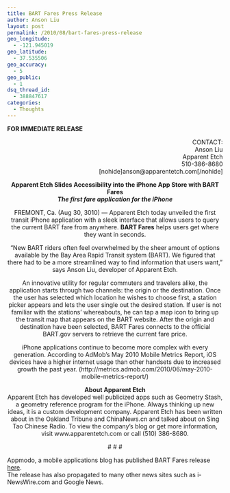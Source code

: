 ```yaml
---
title: BART Fares Press Release
author: Anson Liu
layout: post
permalink: /2010/08/bart-fares-press-release
geo_longitude:
  - -121.945019
geo_latitude:
  - 37.535506
geo_accuracy:
  - 5
geo_public:
  - 1
dsq_thread_id:
  - 388847617
categories:
  - Thoughts
---
```

**FOR IMMEDIATE RELEASE**

<p style="text-align: right;">
  CONTACT:<br /> Anson Liu<br /> Apparent Etch<br /> 510-386-8680<br /> [nohide]anson@apparentetch.com[/nohide]
</p>

<p style="text-align: center;">
  <strong>Apparent Etch Slides Accessibility into the iPhone App Store with BART Fares<br /> <em> The first fare application for the iPhone</em></strong>
</p>

<p style="text-align: center;">
  FREMONT, Ca. (Aug 30, 3010) — Apparent Etch today unveiled the first transit iPhone application with a sleek interface that allows users to query the current BART fare from anywhere. <strong>BART Fares</strong> helps users get where they want in seconds.
</p>

<!--more Read More &rarr; -->

<p style="text-align: center;">
  &#8220;New BART riders often feel overwhelmed by the sheer amount of options available by the Bay Area Rapid Transit system (BART). We figured that there had to be a more streamlined way to find information that users want,&#8221; says Anson Liu, developer of Apparent Etch.
</p>

<p style="text-align: center;">
  An innovative utility for regular commuters and travelers alike, the application starts through two channels: the origin or the destination. Once the user has selected which location he wishes to choose first, a station picker appears and lets the user single out the desired station. If user is not familiar with the stations&#8217; whereabouts, he can tap a map icon to bring up the transit map that appears on the BART website. After the origin and destination have been selected, BART Fares connects to the official BART.gov servers to retrieve the current fare price.
</p>

<p style="text-align: center;">
  iPhone applications continue to become more complex with every generation. According to AdMob&#8217;s May 2010 Mobile Metrics Report, iOS devices have a higher internet usage than other handsets due to increased growth the past year. (http://metrics.admob.com/2010/06/may-2010-mobile-metrics-report/)
</p>

<p style="text-align: center;">
  <strong>About Apparent Etch</strong><br /> Apparent Etch has developed well publicized apps such as Geometry Stash, a geometry reference program for the iPhone. Always thinking up new ideas, it is a custom development company. Apparent Etch has been written about in the Oakland Tribune and ChinaNews.cn and talked about on Sing Tao Chinese Radio. To view the company&#8217;s blog or get more information, visit www.apparentetch.com or call (510) 386-8680.
</p>

<p style="text-align: center;">
  # # #
</p>

Appmodo, a mobile applications blog has published BART Fares release <a href="http://appmodo.com/tag/bart-fares/" rel="nofollow">here</a>.  
The release has also propagated to many other news sites such as i-NewsWire.com and Google News.